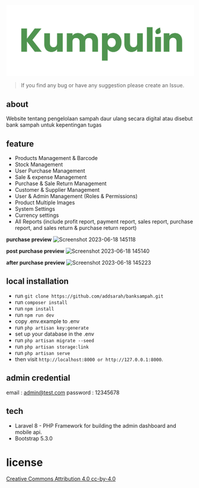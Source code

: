 ![Triangle POS](public/images/logo-dark.png)
> If you find any bug or have any suggestion please create an Issue.

## about
Website tentang pengelolaan sampah daur ulang secara digital atau disebut bank sampah untuk kepentingan tugas

## feature
- Products Management & Barcode 
- Stock Management
- User Purchase Management
- Sale & expense Management
- Purchase & Sale Return Management
- Customer & Supplier Management
- User & Admin Management (Roles & Permissions)
- Product Multiple Images
- System Settings
- Currency settings
- All Reports (include profit report, payment report, sales report, purchase report, and sales return & purchase return report)

**purchase preview**
![Screenshot 2023-06-18 145118](https://github.com/addsarah/banksampah/assets/116699790/2486d57e-d7dc-45c1-9906-da48b5122c20)

**post purchase preview**
![Screenshot 2023-06-18 145140](https://github.com/addsarah/banksampah/assets/116699790/7af633d8-ea0b-4f2e-887d-890a31906070)

**after purchase preview**
![Screenshot 2023-06-18 145223](https://github.com/addsarah/banksampah/assets/116699790/f433194f-b70f-4e52-9217-8c1f93f9aa2f)

## local installation
- run  `` git clone https://github.com/addsarah/banksampah.git ``
- run ``composer install `` 
- run `` npm install ``
- run ``npm run dev``
- copy .env.example to .env
- run `` php artisan key:generate ``
- set up your database in the .env
- run `` php artisan migrate --seed ``
- run `` php artisan storage:link ``
- run `` php artisan serve ``
- then visit `` http://localhost:8000 or http://127.0.0.1:8000 ``.

## admin credential
email : admin@test.com
password : 12345678

## tech
- Laravel 8 - PHP Framework for building the admin dashboard and mobile api.
- Bootstrap 5.3.0
  
# license
[Creative Commons Attribution 4.0	cc-by-4.0](https://creativecommons.org/licenses/by/4.0/)
